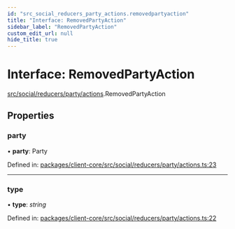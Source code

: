 ```yaml
---
id: "src_social_reducers_party_actions.removedpartyaction"
title: "Interface: RemovedPartyAction"
sidebar_label: "RemovedPartyAction"
custom_edit_url: null
hide_title: true
---
```


# Interface: RemovedPartyAction

[src/social/reducers/party/actions](../modules/src_social_reducers_party_actions.md).RemovedPartyAction

## Properties

### party

• **party**: Party

Defined in: [packages/client-core/src/social/reducers/party/actions.ts:23](https://github.com/xr3ngine/xr3ngine/blob/716a06460/packages/client-core/src/social/reducers/party/actions.ts#L23)

___

### type

• **type**: *string*

Defined in: [packages/client-core/src/social/reducers/party/actions.ts:22](https://github.com/xr3ngine/xr3ngine/blob/716a06460/packages/client-core/src/social/reducers/party/actions.ts#L22)
